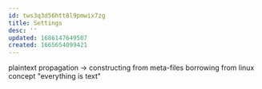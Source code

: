 ```yaml
---
id: tws3q3d56htt8l9pmwix7zg
title: Settings
desc: ''
updated: 1686147649507
created: 1665654099421
---
```


plaintext propagation
  -> constructing from meta-files
    borrowing from linux concept
    "everything is text"